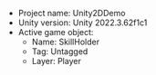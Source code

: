 <!-- UNITY CODE ASSIST INSTRUCTIONS START -->
- Project name: Unity2DDemo
- Unity version: Unity 2022.3.62f1c1
- Active game object:
  - Name: SkillHolder
  - Tag: Untagged
  - Layer: Player
<!-- UNITY CODE ASSIST INSTRUCTIONS END -->